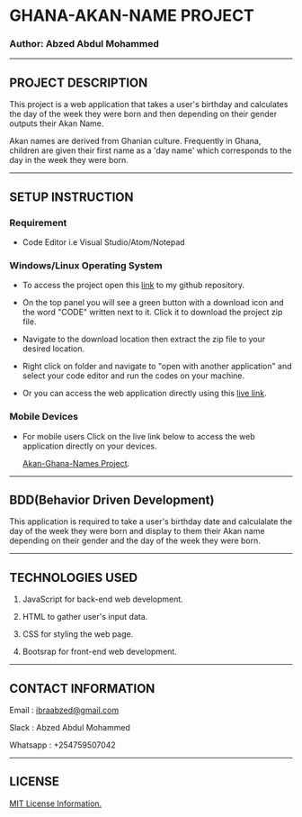 # GHANA-AKAN-NAME PROJECT

### Author: Abzed Abdul Mohammed

*****

## PROJECT DESCRIPTION

This project is a web application that takes a user's birthday and calculates the day of the week they were born and then depending on their gender outputs their Akan Name. 

Akan names are derived from Ghanian culture. Frequently in Ghana, children are given their first name as a 'day name' which corresponds to the day in the week they were born.

*****

## SETUP INSTRUCTION

### Requirement

* Code Editor i.e Visual Studio/Atom/Notepad

### Windows/Linux Operating System

* To access the project open this [link](https://github.com/Abzed/Akan-Birthday-Name) to my github repository. 

* On the top panel you will see a green button with a download icon and the word "CODE" written next to it. Click it to download the project zip file.

* Navigate to the download location then extract the zip file to your desired location.

* Right click on folder and navigate to "open with another application" and select your code editor and run the codes on your machine.

* Or you can access the web application directly using this [live link](https://abzed.github.io/Akan-Birthday-Name/).

### Mobile Devices

* For mobile users Click on the live link below to access the web application directly on your devices.

  [Akan-Ghana-Names Project](https://abzed.github.io/Akan-Birthday-Name/).

*****

## BDD(Behavior Driven Development)

This application is required to take a user's birthday date and calculalate the day of the week they were born and display to them their Akan name depending on their gender and the day of the week they were born.

*****

## TECHNOLOGIES USED

1. JavaScript for back-end web development.

2. HTML to gather user's input data.

3. CSS for styling the web page.

4. Bootsrap for front-end web development.

*****

## CONTACT INFORMATION

Email : ibraabzed@gmail.com

Slack : Abzed Abdul Mohammed

Whatsapp : +254759507042

*****

## LICENSE

[MIT License Information.](https://github.com/Abzed/Akan-Birthday-Name/blob/master/License)




